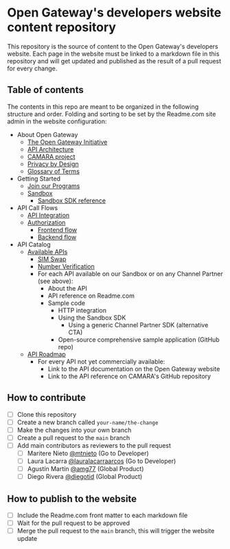 # Open Gateway's developers website content repository

This repository is the source of content to the Open Gateway's developers website. Each page in the website must be linked to a markdown file in this repository and will get updated and published as the result of a pull request for every change.

## Table of contents
The contents in this repo are meant to be organized in the following structure and order. Folding and sorting to be set by the Readme.com site admin in the website configuration:

- About Open Gateway
	- [The Open Gateway Initiative](about/initiative.md)
	- [API Architecture](about/architecture.md)
	- [CAMARA project](about/camara.md)
	- [Privacy by Design](about/privacy.md)
	- [Glossary of Terms](about/glossary.md)
- Getting Started
	- [Join our Programs](gettingstarted/programs.md)
	- [Sandbox](gettingstarted/sandbox/sandbox.md)
		- [Sandbox SDK reference](gettingstarted/sandbox/sdkreference.md)
- API Call Flows
	- [API Integration](callflows/apiintegration.md)
	- [Authorization](callflows/authorization/authorization.md)
		- [Frontend flow](callflows/authorization/frontend.md)
		- [Backend flow](callflows/authorization/backend.md)
- API Catalog
	- [Available APIs](catalog/available.md)
		- [SIM Swap](catalog/simswap/simswap.md)
		- [Number Verification](catalog/numberverification/numberverification.md)
		- For each API available on our Sandbox or on any Channel Partner (see above):
			- About the API
			- API reference on Readme.com
			- Sample code
				- HTTP integration
				- Using the Sandbox SDK
					- Using a generic Channel Partner SDK (alternative CTA)
				- Open-source comprehensive sample application (GitHub repo)
	- [API Roadmap](catalog/roadmap.md)
		- For every API not yet commercially available:
			- Link to the API documentation on the Open Gateway website
			- Link to the API reference on CAMARA's GitHub repository

## How to contribute
- [ ] Clone this repository
- [ ] Create a new branch called `your-name/the-change`
- [ ] Make the changes into your own branch
- [ ] Create a pull request to the `main` branch
- [ ] Add main contributors as reviewers to the pull request
	- [ ] Maritere Nieto [@mtnieto](https://github.com/mtnieto) (Go to Developer)
	- [ ] Laura Lacarra [@lauralacarraarcos](https://github.com/lauralacarraarcos) (Go to Developer)
	- [ ] Agustín Martín [@amg77](https://github.com/amg77) (Global Product)
	- [ ] Diego Rivera [@diegotid](https://github.com/diegotid) (Global Product)

## How to publish to the website
- [ ] Include the Readme.com front matter to each markdown file
- [ ] Wait for the pull request to be approved
- [ ] Merge the pull request to the `main` branch, this will trigger the website update